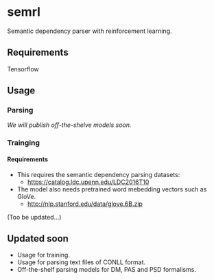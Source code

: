 # semrl
Semantic dependency parser with reinforcement learning.

## Requirements
Tensorflow

## Usage
### Parsing
*We will publish off-the-shelve models soon.*
### Trainging
#### Requirements
- This requires the semantic dependency parsing datasets:
  - https://catalog.ldc.upenn.edu/LDC2016T10
- The model also needs pretrained word mebedding vectors such as GloVe.
  - http://nlp.stanford.edu/data/glove.6B.zip

(Too be updated...)

## Updated soon
- Usage for training.
- Usage for parsing text files of CONLL format.
- Off-the-shelf parsing models for DM, PAS and PSD formalisms.
